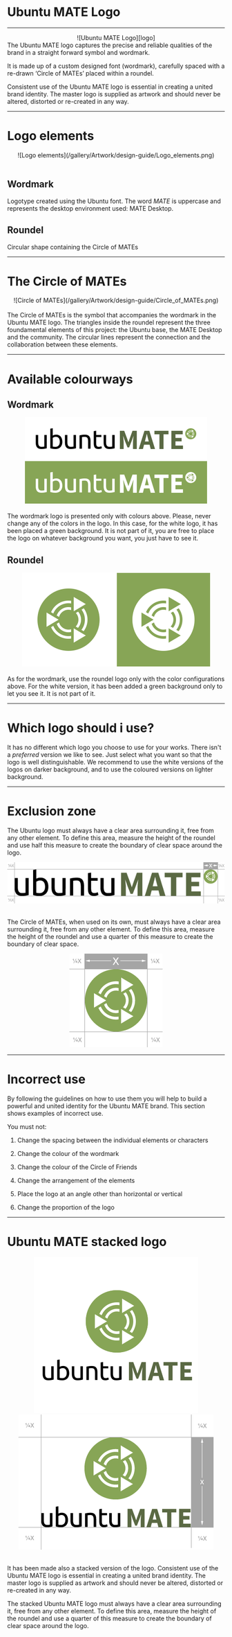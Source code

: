 # Ubuntu MATE Logo

---

[logo]:/gallery/Artwork/design-guide/Main_Logo.png
<div align="center">
	![Ubuntu MATE Logo][logo]
</div>
The Ubuntu MATE logo captures the precise and reliable qualities of the brand in a straight forward symbol and wordmark.

It is made up of a custom designed font (wordmark), carefully spaced with a re-drawn ‘Circle of MATEs’ placed within a roundel.

Consistent use of the Ubuntu MATE logo is essential in creating a united brand identity. The master logo is supplied as artwork and should never be altered, distorted or re-created in any way.

---

# Logo elements
<div align="center">
	![Logo elements](/gallery/Artwork/design-guide/Logo_elements.png)
</div>
<br>

## Wordmark
Logotype created using the Ubuntu font. The word _MATE_ is uppercase and represents the desktop environment used: MATE Desktop.

## Roundel
Circular shape containing the Circle of MATEs

---

# The Circle of MATEs
<div align="center">
	![Circle of MATEs](/gallery/Artwork/design-guide/Circle_of_MATEs.png)
</div>
<br>
The Circle of MATEs is the symbol that accompanies the wordmark in the Ubuntu MATE logo. The triangles inside the roundel represent the three foundamental elements of this project: the Ubuntu base, the MATE Desktop and the community. The circular lines represent the connection and the collaboration between these elements.

---

# Available colourways

## Wordmark

<div align="center">
	<img src="/gallery/Artwork/design-guide/Main_Logo.png" alt="Ubuntu MATE logo">
	<img src="/gallery/Artwork/design-guide/Main_Logo_white.png" alt="Ubuntu MATE logo white">
</div>
<br>
The wordmark logo is presented only with colours above. Please, never change any of the colors in the logo.
In this case, for the white logo, it has been placed a green background. It is not part of it, you are free to place the logo on whatever background you want, you just have to see it.

## Roundel

<div align="center">
	<img src="/gallery/Artwork/design-guide/Circle_of_MATEs_green.png" alt="Ubuntu MATE logo">
	<img src="/gallery/Artwork/design-guide/Circle_of_MATEs_white.png" alt="Ubuntu MATE logo white">
</div>
<br>
As for the wordmark, use the roundel logo only with the color configurations above. For the white version, it has been added a green background only to let you see it. It is not part of it.

---

# Which logo should i use?

It has no different which logo you choose to use for your works. There isn't a _preferred_ version we like to see. Just select what you want so that the logo is well distinguishable. We recommend to use the white versions of the logos on darker background, and to use the coloured versions on lighter background.

---

# Exclusion zone

The Ubuntu logo must always have a clear area surrounding it, free from any other element. To define this area, measure the height of the roundel and use half this measure to create the boundary of clear space around the logo.
<br>

<div align="center">
	<img src="/gallery/Artwork/design-guide/Ubuntu-MATE-Tag-Green-and-Black-margins.png">
</div>
<br>

The Circle of MATEs, when used on its own, must always have a clear area surrounding it, free from any other element. To define this area, measure the height of the roundel and use a quarter of this measure to create the boundary of clear space.
<br>

<div align="center">
	<img src="/gallery/Artwork/design-guide/Ubuntu-MATE-Rondel-Green-margins.png">
</div>

---

# Incorrect use

By following the guidelines on how to use them you will help to build a powerful and united identity for the Ubuntu MATE brand. This section shows examples of incorrect use.

You must not:

1. Change the spacing between the individual elements or characters

2. Change the colour of the wordmark

3. Change the colour of the Circle of Friends

4. Change the arrangement of the elements

5. Place the logo at an angle other than horizontal or vertical

6. Change the proportion of the logo

---

# Ubuntu MATE stacked logo

<div align="center">
	<img src="/gallery/Artwork/design-guide/Wheel_tag_coloured.png">
	<img src="/gallery/Artwork/design-guide/Ubuntu-MATE-Tag-Green-and-Black-Square-margins.png">
</div>
<br>

It has been made also a stacked version of the logo. Consistent use of the Ubuntu MATE logo is essential in creating a united brand identity. The master logo is supplied as artwork and should never be altered, distorted or re-created in any way.

The stacked Ubuntu MATE logo must always have a clear area surrounding it, free from any other element. To define this area, measure the height of the roundel and use a quarter of this measure to create the boundary of clear space around the logo.

